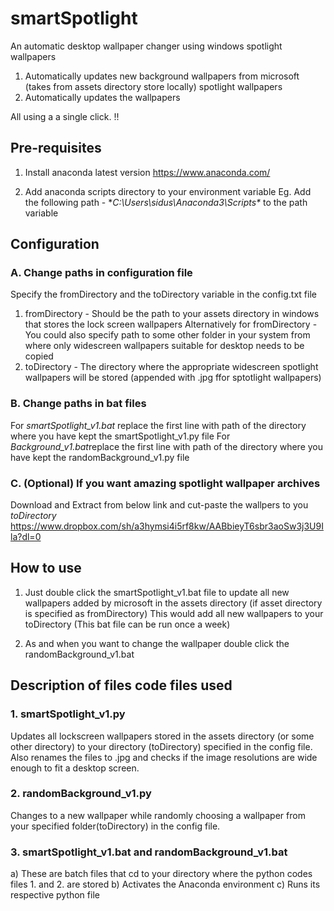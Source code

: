 # smartSpotlight
An automatic desktop wallpaper changer using windows spotlight wallpapers 
1. Automatically updates new background wallpapers from microsoft (takes from assets directory store locally) spotlight wallpapers
2. Automatically updates the wallpapers

All using a a single click. !!

## Pre-requisites
1. Install anaconda latest version
https://www.anaconda.com/

2. Add anaconda scripts directory to your environment variable
Eg. Add the following path - **C:\Users\sidus\Anaconda3\Scripts\** to the path variable

## Configuration

### A. Change paths in configuration file

Specify the fromDirectory and the toDirectory variable in the config.txt file
1. fromDirectory - Should be the path to your assets directory in windows that stores the lock screen wallpapers
Alternatively for fromDirectory - You could also specify path to some other folder in your system from where only widescreen wallpapers suitable for desktop needs to be copied
2. toDirectory - The directory where the appropriate widescreen spotlight wallpapers will be stored (appended with .jpg ffor sptotlight wallpapers)

### B. Change paths in bat files
For *smartSpotlight_v1.bat* replace the first line with path of the directory where you have kept the smartSpotlight_v1.py file
For  *Background_v1.bat*replace the first line with path of the directory where you have kept the randomBackground_v1.py file


### C. (Optional) If you want amazing spotlight wallpaper archives
Download and Extract from below link and cut-paste the wallpers to you *toDirectory*
https://www.dropbox.com/sh/a3hymsi4i5rf8kw/AABbieyT6sbr3aoSw3j3U9Ila?dl=0

## How to use

1. Just double click the smartSpotlight_v1.bat file to update all new wallpapers added by microsoft in the assets directory (if asset directory is specified as fromDirectory)
This would add all new wallpapers to your toDirectory (This bat file can be run once a week)

2. As and when you want to change the wallpaper double click the randomBackground_v1.bat


## Description of files code files used

### 1. smartSpotlight_v1.py
Updates all lockscreen wallpapers stored in the assets directory (or some other directory) to your directory (toDirectory) specified in the config file. Also renames the files to .jpg and checks if the image resolutions are wide enough to fit a desktop screen.

### 2. randomBackground_v1.py
Changes to a new wallpaper while randomly choosing a wallpaper from your specified folder(toDirectory) in the config file.

### 3. smartSpotlight_v1.bat and randomBackground_v1.bat
a) These are batch files that cd to your directory where the python codes files 1. and 2. are stored
b) Activates the Anaconda environment
c) Runs its respective python file
